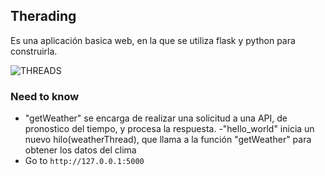 ## Therading
Es una aplicación basica web, en la que se utiliza flask y python para construirla.



![THREADS](weathers.png)


### Need to know
- "getWeather" se encarga de realizar una solicitud a una API, de pronostico del tiempo, y procesa la respuesta.
-"hello_world" inicia un nuevo hilo(weatherThread), que llama a la función "getWeather" para obtener los datos del clima
- Go to `http://127.0.0.1:5000` 